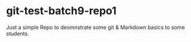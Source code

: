 # git-test-batch9-repo1
Just a simple Repo to deomnstrate some git &amp; Markdown basics to some students.
